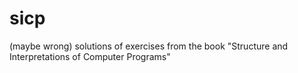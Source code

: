 # sicp
(maybe wrong) solutions of exercises from the book "Structure and Interpretations of Computer Programs"
